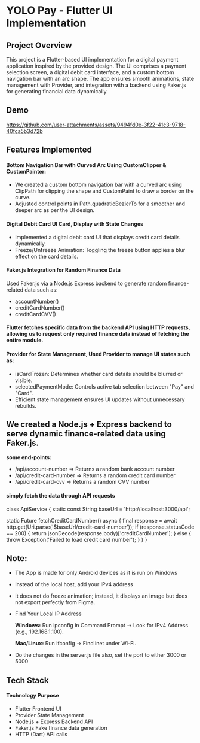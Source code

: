 # YOLO Pay - Flutter UI Implementation

## Project Overview

This project is a Flutter-based UI implementation for a digital payment application inspired by the provided design. The UI comprises a payment selection screen, a digital debit card interface, and a custom bottom navigation bar with an arc shape. The app ensures smooth animations, state management with Provider, and integration with a backend using Faker.js for generating financial data dynamically.

## Demo

https://github.com/user-attachments/assets/9494fd0e-3f22-41c3-9718-40fca5b3d72b

## Features Implemented

#### Bottom Navigation Bar with Curved Arc Using CustomClipper & CustomPainter:

- We created a custom bottom navigation bar with a curved arc using ClipPath for clipping the shape and CustomPaint to draw a border on the curve.
- Adjusted control points in Path.quadraticBezierTo for a smoother and deeper arc as per the UI design.

#### Digital Debit Card UI Card, Display with State Changes

- Implemented a digital debit card UI that displays credit card details dynamically.
- Freeze/Unfreeze Animation: Toggling the freeze button applies a blur effect on the card details.

#### Faker.js Integration for Random Finance Data

Used Faker.js via a Node.js Express backend to generate random finance-related data such as:
- accountNumber()
- creditCardNumber()
- creditCardCVV()

#### Flutter fetches specific data from the backend API using HTTP requests, allowing us to request only required finance data instead of fetching the entire module.

#### Provider for State Management, Used Provider to manage UI states such as:

- isCardFrozen: Determines whether card details should be blurred or visible.
- selectedPaymentMode: Controls active tab selection between "Pay" and "Card".
- Efficient state management ensures UI updates without unnecessary rebuilds.

## We created a Node.js + Express backend to serve dynamic finance-related data using Faker.js.

**some end-points:**
- /api/account-number =>	Returns a random bank account number
- /api/credit-card-number =>	Returns a random credit card number
- /api/credit-card-cvv =>	Returns a random CVV number

#### simply fetch the data through API requests
class ApiService {
static const String baseUrl = 'http://localhost:3000/api';

static Future<String> fetchCreditCardNumber() async {
final response = await http.get(Uri.parse('$baseUrl/credit-card-number'));
if (response.statusCode == 200) {
return jsonDecode(response.body)['creditCardNumber'];
} else {
throw Exception('Failed to load credit card number');
} } }

## Note: 
- The App is made for only Android devices as it is run on Windows
- Instead of the local host, add your IPv4 address
- It does not do freeze animation; instead, it displays an image but does not export perfectly from Figma.
-  Find Your Local IP Address
  
   **Windows:** Run ipconfig in Command Prompt → Look for IPv4 Address (e.g., 192.168.1.100).
   
   **Mac/Linux:** Run ifconfig → Find inet under Wi-Fi.

- Do the changes in the server.js file also, set the port to either 3000 or 5000

## Tech Stack
#### Technology	           Purpose
- Flutter	            Frontend UI
- Provider	          State Management
- Node.js + Express	   Backend API
- Faker.js	          Fake finance data generation
- HTTP (Dart)	            API calls
